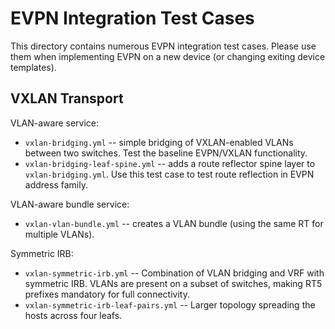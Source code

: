 # EVPN Integration Test Cases

This directory contains numerous EVPN integration test cases. Please use them when implementing EVPN on a new device (or changing exiting device templates).

## VXLAN Transport

VLAN-aware service:

* `vxlan-bridging.yml` -- simple bridging of VXLAN-enabled VLANs between two switches. Test the baseline EVPN/VXLAN functionality.
* `vxlan-bridging-leaf-spine.yml` -- adds a route reflector spine layer to `vxlan-bridging.yml`. Use this test case to test route reflection in EVPN address family.

VLAN-aware bundle service:

* `vxlan-vlan-bundle.yml` -- creates a VLAN bundle (using the same RT for multiple VLANs).

Symmetric IRB:

* `vxlan-symmetric-irb.yml` -- Combination of VLAN bridging and VRF with symmetric IRB. VLANs are present on a subset of switches, making RT5 prefixes mandatory for full connectivity.
* `vxlan-symmetric-irb-leaf-pairs.yml` -- Larger topology spreading the hosts across four leafs.

